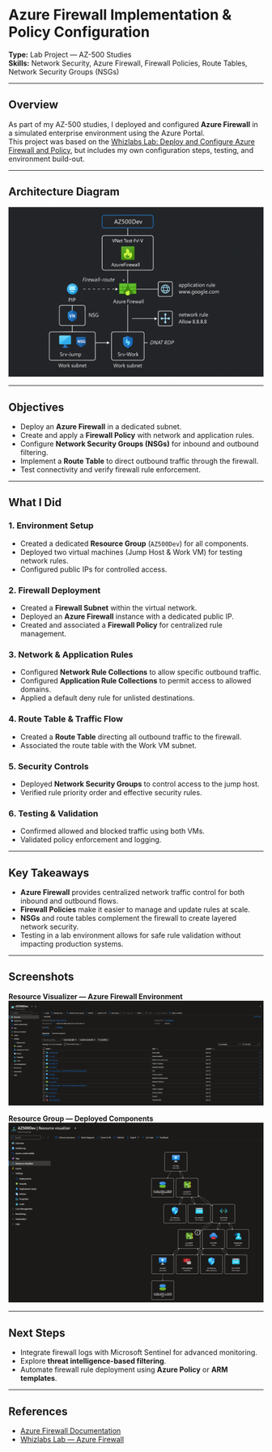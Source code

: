 # Azure Firewall Implementation & Policy Configuration

**Type:** Lab Project — AZ-500 Studies  
**Skills:** Network Security, Azure Firewall, Firewall Policies, Route Tables, Network Security Groups (NSGs)  

---

## Overview
As part of my AZ-500 studies, I deployed and configured **Azure Firewall** in a simulated enterprise environment using the Azure Portal.  
This project was based on the [Whizlabs Lab: Deploy and Configure Azure Firewall and Policy](https://www.whizlabs.com/labs/deploy-and-configure-azure-firewall-and-policy-using-the-azure-portal), but includes my own configuration steps, testing, and environment build-out.

---

## Architecture Diagram
![Azure Firewall Architecture](screenshots/azure-firewall-architecture.png)

---

## Objectives
- Deploy an **Azure Firewall** in a dedicated subnet.
- Create and apply a **Firewall Policy** with network and application rules.
- Configure **Network Security Groups (NSGs)** for inbound and outbound filtering.
- Implement a **Route Table** to direct outbound traffic through the firewall.
- Test connectivity and verify firewall rule enforcement.

---

## What I Did

### 1. Environment Setup
- Created a dedicated **Resource Group** (`AZ500Dev`) for all components.
- Deployed two virtual machines (Jump Host & Work VM) for testing network rules.
- Configured public IPs for controlled access.

### 2. Firewall Deployment
- Created a **Firewall Subnet** within the virtual network.
- Deployed an **Azure Firewall** instance with a dedicated public IP.
- Created and associated a **Firewall Policy** for centralized rule management.

### 3. Network & Application Rules
- Configured **Network Rule Collections** to allow specific outbound traffic.
- Configured **Application Rule Collections** to permit access to allowed domains.
- Applied a default deny rule for unlisted destinations.

### 4. Route Table & Traffic Flow
- Created a **Route Table** directing all outbound traffic to the firewall.
- Associated the route table with the Work VM subnet.

### 5. Security Controls
- Deployed **Network Security Groups** to control access to the jump host.
- Verified rule priority order and effective security rules.

### 6. Testing & Validation
- Confirmed allowed and blocked traffic using both VMs.
- Validated policy enforcement and logging.

---

## Key Takeaways
- **Azure Firewall** provides centralized network traffic control for both inbound and outbound flows.
- **Firewall Policies** make it easier to manage and update rules at scale.
- **NSGs** and route tables complement the firewall to create layered network security.
- Testing in a lab environment allows for safe rule validation without impacting production systems.

---

## Screenshots

**Resource Visualizer — Azure Firewall Environment**
![Resource Visualizer](screenshots/az500fw.png)

**Resource Group — Deployed Components**
![Resource Group Overview](screenshots/az500firewall.png)

---

## Next Steps
- Integrate firewall logs with Microsoft Sentinel for advanced monitoring.
- Explore **threat intelligence-based filtering**.
- Automate firewall rule deployment using **Azure Policy** or **ARM templates**.

---

## References
- [Azure Firewall Documentation](https://learn.microsoft.com/azure/firewall/)
- [Whizlabs Lab — Azure Firewall](https://www.whizlabs.com/labs/deploy-and-configure-azure-firewall-and-policy-using-the-azure-portal)
